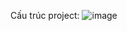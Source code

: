Cấu trúc project:
![image](https://user-images.githubusercontent.com/88930848/198332504-42b0d4a6-cc00-4d7b-ae2d-746b38c5de7a.png)

